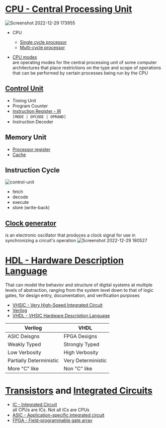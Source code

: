 # [CPU - Central Processing Unit](https://en.wikipedia.org/wiki/Central_processing_unit)

![Screenshot 2022-12-29 173955](https://user-images.githubusercontent.com/8178412/209962040-d0477f62-f7c6-47ff-9c0c-d811f2b043bc.png)

- CPU
  - [Single cycle processor](https://en.wikipedia.org/wiki/Single_cycle_processor)
  - [Multi-cycle processor](https://en.wikipedia.org/wiki/Multi-cycle_processor)

- [CPU modes](https://en.wikipedia.org/wiki/CPU_modes) <br/>
are operating modes for the central processing unit of some computer architectures that place restrictions on the type and scope of operations that can be performed by certain processes being run by the CPU

## [Control Unit](https://en.wikipedia.org/wiki/Control_unit)

- Timing Unit
- Program Counter
- [Instruction Register - IR](https://en.wikipedia.org/wiki/Instruction_register)<br/>
`[MODE | OPCODE | OPRAND]`
- Instruction Decoder

## Memory Unit

- [Processor register](https://en.wikipedia.org/wiki/Processor_register)
- [Cache](https://en.wikipedia.org/wiki/CPU_cache)

## Instruction Cycle

![control-unit](https://user-images.githubusercontent.com/8178412/209962028-b7ea8be5-0321-4a40-88aa-6959fa1f7e58.png)

- fetch
- decode
- execute
- store (write-back)

## [Clock generator](https://en.wikipedia.org/wiki/Clock_generator)

is an electronic oscillator that produces a clock signal for use in synchronizing a circuit's operation
![Screenshot 2022-12-29 180527](https://user-images.githubusercontent.com/8178412/209966681-39087926-f490-4c6c-9857-d9f17f1db1df.png)

# [HDL - Hardware Description Language](https://en.wikipedia.org/wiki/Hardware_description_language)

That can model the behavior and structure of digital systems at multiple levels of abstraction, ranging from the system level down to that of logic gates, for design entry, documentation, and verification purposes

- [VHSIC - Very High-Speed Integrated Circuit](https://en.wikipedia.org/wiki/Very_High_Speed_Integrated_Circuit_Program)
- [Verilog](https://en.wikipedia.org/wiki/Verilog) <br/>
- [VHDL - VHSIC Hardware Description Language](https://en.wikipedia.org/wiki/VHDL)<br/>

| Verilog                   | VHDL                  |
| ------------------------- | --------------------- |
| ASIC Deisgns              | FPGA Designs          |
| Weakly Typed              | Strongly Typed        |
| Low Verbosity             | High Verbosity        |
| Partially Deterministic   | Very Deterministic    |
| More "C" like             | Non "C" like          |

# [Transistors](https://en.wikipedia.org/wiki/Transistor) and [Integrated Circuits](https://en.wikipedia.org/wiki/Integrated_circuit)

- [IC - Integrated Circuit](https://en.wikipedia.org/wiki/Integrated_circuit) <br/>
all CPUs are ICs. Not all ICs are CPUs
- [ASIC - Application-specific integrated circuit](https://en.wikipedia.org/wiki/Application-specific_integrated_circuit)
- [FPGA - Field-programmable gate array](https://en.wikipedia.org/wiki/Field-programmable_gate_array)

